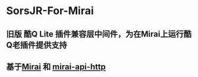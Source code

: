 # SorsJR-For-Mirai

## 旧版 酷Q Lite 插件兼容层中间件，为在Mirai上运行酷Q老插件提供支持

## 基于[Mirai](https://github.com/mamoe/mirai) 和 [mirai-api-http](https://github.com/project-mirai/mirai-api-http) 
